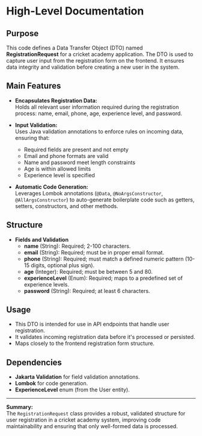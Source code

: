 # High-Level Documentation

## Purpose
This code defines a Data Transfer Object (DTO) named **RegistrationRequest** for a cricket academy application. The DTO is used to capture user input from the registration form on the frontend. It ensures data integrity and validation before creating a new user in the system.

## Main Features

- **Encapsulates Registration Data:**  
  Holds all relevant user information required during the registration process: name, email, phone, age, experience level, and password.

- **Input Validation:**  
  Uses Java validation annotations to enforce rules on incoming data, ensuring that:
  - Required fields are present and not empty
  - Email and phone formats are valid
  - Name and password meet length constraints
  - Age is within allowed limits
  - Experience level is specified

- **Automatic Code Generation:**  
  Leverages Lombok annotations (`@Data`, `@NoArgsConstructor`, `@AllArgsConstructor`) to auto-generate boilerplate code such as getters, setters, constructors, and other methods.

## Structure

- **Fields and Validation**
  - **name** (String): Required; 2-100 characters.
  - **email** (String): Required; must be in proper email format.
  - **phone** (String): Required; must match a defined numeric pattern (10-15 digits, optional plus sign).
  - **age** (Integer): Required; must be between 5 and 80.
  - **experienceLevel** (Enum): Required; maps to a predefined set of experience levels.
  - **password** (String): Required; at least 6 characters.

## Usage

- This DTO is intended for use in API endpoints that handle user registration.
- It validates incoming registration data before it's processed or persisted.
- Maps closely to the frontend registration form structure.

## Dependencies

- **Jakarta Validation** for field validation annotations.
- **Lombok** for code generation.
- **ExperienceLevel** enum (from the User entity).

---

**Summary:**  
The `RegistrationRequest` class provides a robust, validated structure for user registration in a cricket academy system, improving code maintainability and ensuring that only well-formed data is processed.